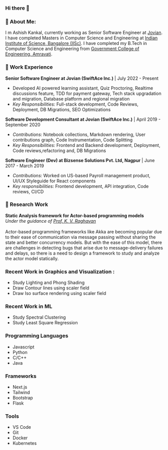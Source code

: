 ### Hi there 👋

### 🙂 About Me:
I m Ashish Kankal, currently working as Senior Software Engineer at [Jovian](https://www.jovian.com). I have completed Masters in Computer Science and Engineering at [Indian Institute of Science, Bangalore (IISc)](https://www.iisc.ac.in/). I have completed my B.Tech in Computer Science and Engineering from [Government College of Engineering, Amravati](https://gcoea.ac.in/).

### 💼 Work Experience

**Senior Software Engineer at Jovian (SwiftAce Inc.)** | July 2022 - Present <br/>
- Developed AI powered learning assistant, Quiz Proctoring, Realtime discussions feature, TDD for payment gateway, Tech stack upgradation and migration, Database platform and regional migration
- *Key Responsibilities:* Full-stack development, Code Reviews, Deployment, DB Migrations, SEO Optimizations

**Software Development Consultant at Jovian (SwiftAce Inc.)** | April 2019 - September 2020 <br/>
- *Contributions:* Notebook collections, Markdown rendering, User contributions graph, Code Instrumentation, Code Splitting <br/>
- *Key Responsibilities:* Frontend and Backend development, Deployment, Code reviews,refactoring and, DB Migrations

**Software Engineer (Dev) at Bizsense Solutions Pvt. Ltd, Nagpur** | June 2017 - March 2019 <br/>
- *Contributions:* Worked on US-based Payroll management product, UI/UX Styleguide for React components <br/>
- *Key responsibilities:* Frontend development, API integration, Code reviews, CI/CD

### 🔎 Research Work
**Static Analysis framework for Actor-based programming models**<br/>
*Under the guidance of [Prof. K. V. Raghavan](https://www.csa.iisc.ac.in/~raghavan/)* <br/><br/>
Actor-based programming frameworks like Akka are becoming popular due to their ease of communication via message passing without sharing the state and better concurrency models. But with the ease of this model, there are challenges in detecting bugs that arise due to message-delivery failures and delays, so there is a need to design a framework to study and analyze the actor model statically.

### Recent Work in Graphics and Visualization :
- Study Lighting and Phong Shading
- Draw Contour lines using scaler field
- Draw Iso surface rendering using scaler field

### Recent Work in ML
- Study Spectral Clustering
- Study Least Square Regression

### Programming Languages
- Javascript
- Python
- C/C++
- Java

### Frameworks
- Next.js
- Tailwind
- Bootstrap
- Flask

### Tools
- VS Code
- Git
- Docker
- Kubernetes
